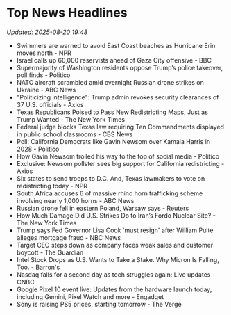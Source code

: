 # Top News Headlines

_Updated: 2025-08-20 19:48_

- Swimmers are warned to avoid East Coast beaches as Hurricane Erin moves north - NPR
- Israel calls up 60,000 reservists ahead of Gaza City offensive - BBC
- Supermajority of Washington residents oppose Trump’s police takeover, poll finds - Politico
- NATO aircraft scrambled amid overnight Russian drone strikes on Ukraine - ABC News
- "Politicizing intelligence": Trump admin revokes security clearances of 37 U.S. officials - Axios
- Texas Republicans Poised to Pass New Redistricting Maps, Just as Trump Wanted - The New York Times
- Federal judge blocks Texas law requiring Ten Commandments displayed in public school classrooms - CBS News
- Poll: California Democrats like Gavin Newsom over Kamala Harris in 2028 - Politico
- How Gavin Newsom trolled his way to the top of social media - Politico
- Exclusive: Newsom pollster sees big support for California redistricting - Axios
- Six states to send troops to D.C. And, Texas lawmakers to vote on redistricting today - NPR
- South Africa accuses 6 of massive rhino horn trafficking scheme involving nearly 1,000 horns - ABC News
- Russian drone fell in eastern Poland, Warsaw says - Reuters
- How Much Damage Did U.S. Strikes Do to Iran’s Fordo Nuclear Site? - The New York Times
- Trump says Fed Governor Lisa Cook 'must resign' after William Pulte alleges mortgage fraud - NBC News
- Target CEO steps down as company faces weak sales and customer boycott - The Guardian
- Intel Stock Drops as U.S. Wants to Take a Stake. Why Micron Is Falling, Too. - Barron's
- Nasdaq falls for a second day as tech struggles again: Live updates - CNBC
- Google Pixel 10 event live: Updates from the hardware launch today, including Gemini, Pixel Watch and more - Engadget
- Sony is raising PS5 prices, starting tomorrow - The Verge